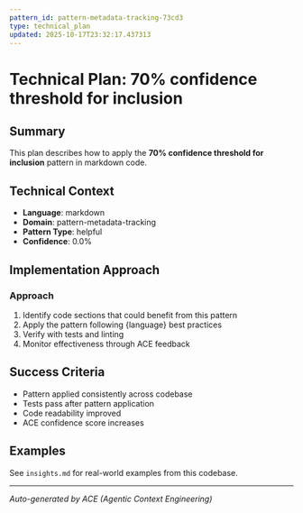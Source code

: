 ```yaml
---
pattern_id: pattern-metadata-tracking-73cd3
type: technical_plan
updated: 2025-10-17T23:32:17.437313
---
```

# Technical Plan: 70% confidence threshold for inclusion

## Summary

This plan describes how to apply the **70% confidence threshold for inclusion** pattern in markdown code.

## Technical Context

- **Language**: markdown
- **Domain**: pattern-metadata-tracking
- **Pattern Type**: helpful
- **Confidence**: 0.0%

## Implementation Approach

### Approach

1. Identify code sections that could benefit from this pattern
2. Apply the pattern following {language} best practices
3. Verify with tests and linting
4. Monitor effectiveness through ACE feedback

## Success Criteria

- Pattern applied consistently across codebase
- Tests pass after pattern application
- Code readability improved
- ACE confidence score increases

## Examples

See `insights.md` for real-world examples from this codebase.

---

*Auto-generated by ACE (Agentic Context Engineering)*

